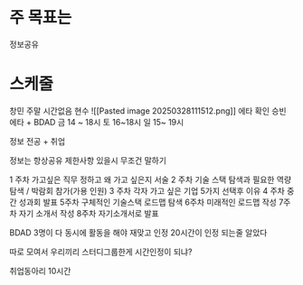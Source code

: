 # 주 목표는
정보공유

# 스케줄
 창민
	 주말 시간없음
현수
	![[Pasted image 20250328111512.png]]
	에타 확인
승빈
	에타 + BDAD 금 14 ~ 18시 토 16~18시 일 15~ 19시 


정보
	전공 + 취업

정보는 항상공유
제한사항 있을시 무조건 말하기

1 주차
	가고싶은 직무 정하고  왜 가고 싶은지 서술 
2 주차
	기술 스택 탐색과 필요한 역량 탐색 / 박람회 참가(가용 인원)
3 주차
	각자 가고 싶은 기업 5가지 선택후 이유
4 주차
	중간 성과회 발표
5주차
	구체적인 기술스택 로드맵 탐색
6주차
	미래적인 로드맵 작성
7주차
	자기 소개서 작성
8주차
	자기소개서로 발표


BDAD 3명이 다 동시에 활동을 해야 재맞고 인정 20시간이 인정 되는줄 알았다

따로 모여서 우리끼리 스터디그룹한게 시간인정이 되냐?

취업동아리 10시간